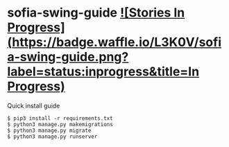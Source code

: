 # sofia-swing-guide [![Stories In Progress](https://badge.waffle.io/L3K0V/sofia-swing-guide.png?label=status:inprogress&title=In Progress)](https://waffle.io/L3K0V/sofia-swing-guide)

Quick install guide
```
$ pip3 install -r requirements.txt
$ python3 manage.py makemigrations
$ python3 manage.py migrate
$ python3 manage.py runserver
```

